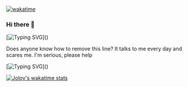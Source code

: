 [![wakatime](https://wakatime.com/badge/user/16e52569-c279-443d-af6f-dfab4ab5b5d8.svg)](https://wakatime.com/@16e52569-c279-443d-af6f-dfab4ab5b5d8)


### Hi there 👋

[![Typing SVG](https://readme-typing-svg.demolab.com?font=Fira+Code&pause=1000&background=FFFFFF00&width=435&lines=I+am+cool+typing+line;I+will+make+you+successful;Trust+me.;And+give+me+your+money;Now!!!)]()

Does anyone know how to remove this line? It talks to me every day and scares me. I'm serious, please help

[![Typing SVG](https://readme-typing-svg.demolab.com?font=Fira+Code&duration=3000&pause=600&color=F7290A&background=FFFFFF00&width=435&lines=SHUT+UP;(%E2%97%A3_%E2%97%A2))]()


[![Joloy's wakatime stats](https://github-readme-stats.vercel.app/api/wakatime?username=Joloy&theme=radical)](https://github.com/anuraghazra/github-readme-stats)
<!--
![Joloy's GitHub stats](https://github-readme-stats.vercel.app/api?username=DanilTheFrog&show_icons=true&theme=radical)
-->


<!--
**Distrubilea8r/Distrubilea8r** is a ✨ _special_ ✨ repository because its `README.md` (this file) appears on your GitHub profile.

Here are some ideas to get you started:

- 🔭 I’m currently working on ...
- 🌱 I’m currently learning ...
- 👯 I’m looking to collaborate on ...
- 🤔 I’m looking for help with ...
- 💬 Ask me about ...
- 📫 How to reach me: ...
- 😄 Pronouns: ...
- ⚡ Fun fact: ...
-->
